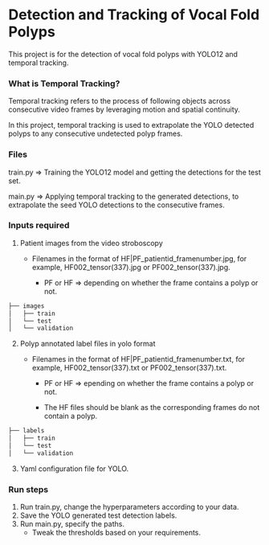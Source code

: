 # Detection and Tracking of Vocal Fold Polyps

This project is for the detection of vocal fold polyps with YOLO12 and temporal tracking.

### What is Temporal Tracking?

Temporal tracking refers to the process of following objects across consecutive video frames by leveraging motion and spatial continuity. 

In this project, temporal tracking is used to extrapolate the YOLO detected polyps to any consecutive undetected polyp frames.

### Files

train.py => Training the YOLO12 model and getting the detections for the test set.

main.py => Applying temporal tracking to the generated detections, to extrapolate the seed YOLO detections to the consecutive frames.

### Inputs required

 1. Patient images from the video stroboscopy

    - Filenames in the format of HF|PF_patientid_framenumber.jpg, for example, HF002_tensor(337).jpg or PF002_tensor(337).jpg.

      - PF or HF => depending on whether the frame contains a polyp or not.
        
    

``` bash
├── images
│   ├── train
│   └── test
│   └── validation
```

2. Polyp annotated label files in yolo format
   
   - Filenames in the format of HF|PF_patientid_framenumber.txt, for example, HF002_tensor(337).txt or PF002_tensor(337).txt.

      - PF or HF => epending on whether the frame contains a polyp or not.
        
      - The HF files should be blank as the corresponding frames do not contain a polyp.

``` bash
├── labels
│   ├── train
│   └── test
│   └── validation
```

3. Yaml configuration file for YOLO.

### Run steps

1. Run train.py, change the hyperparameters according to your data.
2. Save the YOLO generated test detection labels.
3. Run main.py, specify the paths.
   - Tweak the thresholds based on your requirements.
   
   
    





